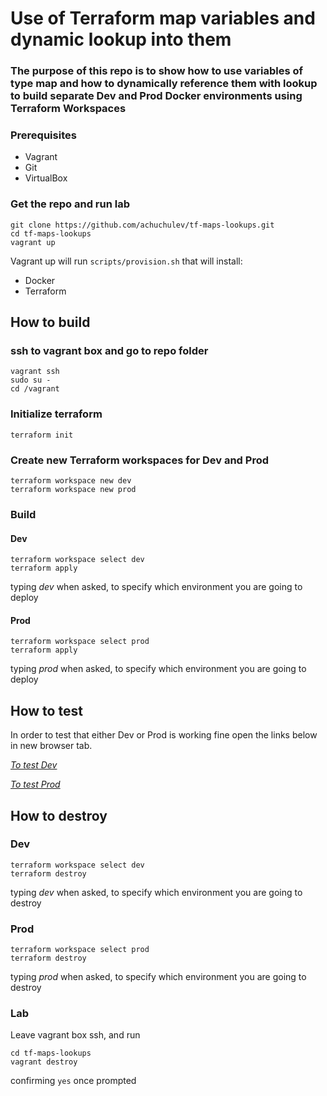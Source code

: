 # Use of Terraform map variables and dynamic lookup into them

### The purpose of this repo is to show how to use variables of type map and how to dynamically reference them with lookup to build separate Dev and Prod Docker environments using Terraform Workspaces

### Prerequisites

* Vagrant
* Git
* VirtualBox

### Get the repo and run lab

```
git clone https://github.com/achuchulev/tf-maps-lookups.git
cd tf-maps-lookups
vagrant up
```

Vagrant up will run `scripts/provision.sh` that will install:

- Docker
- Terraform


## How to build

### ssh to vagrant box and go to repo folder

```
vagrant ssh
sudo su -
cd /vagrant
```

### Initialize terraform

`terraform init`

### Create new Terraform workspaces for Dev and Prod

```
terraform workspace new dev
terraform workspace new prod
```

### Build 

#### Dev

```
terraform workspace select dev
terraform apply
```

typing _dev_ when asked, to specify which environment you are going to deploy

#### Prod

```
terraform workspace select prod
terraform apply
```
typing _prod_ when asked, to specify which environment you are going to deploy

## How to test 

In order to test that either Dev or Prod is working fine open the links below in new browser tab.

[*To test Dev*](http://192.168.0.10:8080)

[*To test Prod*](http://192.168.0.10:80)



## How to destroy

### Dev

```
terraform workspace select dev
terraform destroy
```

typing _dev_ when asked, to specify which environment you are going to destroy

### Prod

```
terraform workspace select prod
terraform destroy
```

typing _prod_ when asked, to specify which environment you are going to destroy

### Lab

Leave vagrant box ssh, and run

```
cd tf-maps-lookups
vagrant destroy
``` 

confirming `yes` once prompted
